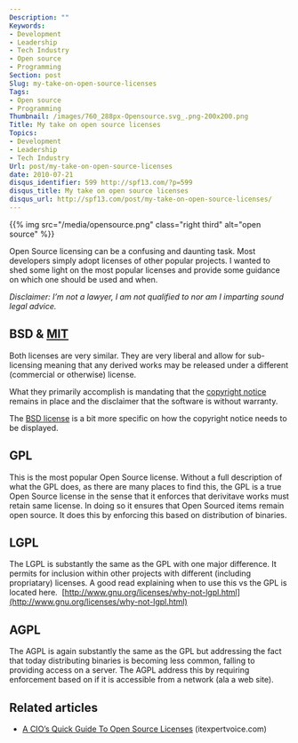 ```yaml
---
Description: ""
Keywords:
- Development
- Leadership
- Tech Industry
- Open source
- Programming
Section: post
Slug: my-take-on-open-source-licenses
Tags:
- Open source
- Programming
Thumbnail: /images/760_288px-Opensource.svg_.png-200x200.png
Title: My take on open source licenses
Topics:
- Development
- Leadership
- Tech Industry
Url: post/my-take-on-open-source-licenses
date: 2010-07-21
disqus_identifier: 599 http://spf13.com/?p=599
disqus_title: My take on open source licenses
disqus_url: http://spf13.com/post/my-take-on-open-source-licenses/
---
```


{{% img src="/media/opensource.png" class="right third" alt="open source" %}}

Open Source licensing can be a confusing and daunting task. Most
developers simply adopt licenses of other popular projects. I wanted to
shed some light on the most popular licenses and provide some guidance
on which one should be used and when.

*Disclaimer: I’m not a lawyer, I am not qualified to nor am I imparting
sound legal advice.*

BSD & [MIT](http://en.wikipedia.org/wiki/MIT_License "MIT License")
-------------------------------------------------------------------

Both licenses are very similar. They are very liberal and allow for
sub-licensing meaning that any derived works may be released under a
different (commercial or otherwise) license.

What they primarily accomplish is mandating that the [copyright
notice](http://en.wikipedia.org/wiki/Copyright "Copyright") remains in
place and the disclaimer that the software is without warranty.

The [BSD
license](http://en.wikipedia.org/wiki/BSD_licenses "BSD licenses") is a
bit more specific on how the copyright notice needs to be displayed.

GPL
---

This is the most popular Open Source license. Without a full description
of what the GPL does, as there are many places to find this, the GPL is
a true Open Source license in the sense that it enforces that derivitave
works must retain same license. In doing so it ensures that Open Sourced
items remain open source. It does this by enforcing this based on
distribution of binaries.

LGPL
----

The LGPL is substantly the same as the GPL with one major difference. It
permits for inclusion within other projects with different (including
propriatary) licenses. A good read explaining when to use this vs the
GPL is located here. 
[http://www.gnu.org/licenses/why-not-lgpl.html](http://www.gnu.org/licenses/why-not-lgpl.html)

AGPL
----

The AGPL is again substantly the same as the GPL but addressing the fact
that today distributing binaries is becoming less common, falling to
providing access on a server. The AGPL address this by requiring
enforcement based on if it is accessible from a network (ala a web
site).

## Related articles
-   [A CIO’s Quick Guide To Open Source
    Licenses](http://itexpertvoice.com/home/a-cio%25e2%2580%2599s-quick-guide-to-open-source-licenses/)
    (itexpertvoice.com)

